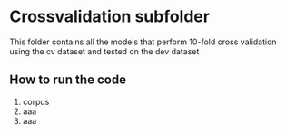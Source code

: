 # Crossvalidation subfolder

This folder contains all the models that perform 10-fold cross validation using the cv dataset and tested on the dev dataset


## How to run the code
1. corpus
2. aaa
3. aaa
